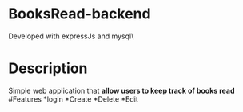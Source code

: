 # BooksRead-backend
Developed with expressJs and mysql\
# Description
Simple web application that **allow users to keep track of books read**\
#Features
*login
*Create
*Delete
*Edit


